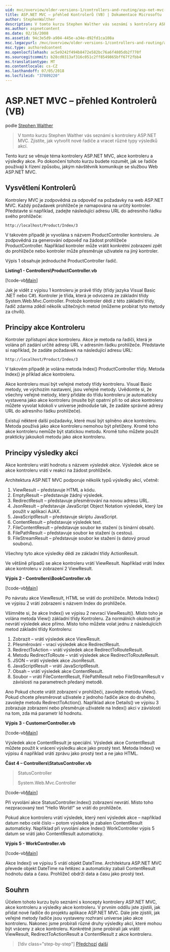 ```yaml
---
uid: mvc/overview/older-versions-1/controllers-and-routing/asp-net-mvc-controller-overview-vb
title: ASP.NET MVC – přehled Kontrolerů (VB) | Dokumentace Microsoftu
author: StephenWalther
description: V tomto kurzu Stephen Walther vás seznámí s kontrolery ASP.NET MVC. Zjistíte, jak vytvořit nové řadiče a vracet různé druhy res akce...
ms.author: aspnetcontent
ms.date: 02/16/2008
ms.assetid: 94c3e5d9-a904-445e-a34e-d92fd1ca108a
msc.legacyurl: /mvc/overview/older-versions-1/controllers-and-routing/asp-net-mvc-controller-overview-vb
msc.type: authoredcontent
ms.openlocfilehash: ac5e9242f494b8472e582bc76a6f4805db2f770f
ms.sourcegitcommit: b28cd0313af316c051c2ff8549865bff67f2fbb4
ms.translationtype: MT
ms.contentlocale: cs-CZ
ms.lasthandoff: 07/05/2018
ms.locfileid: "37809220"
---
```

<a name="aspnet-mvc-controller-overview-vb"></a>ASP.NET MVC – přehled Kontrolerů (VB)
====================
podle [Stephen Walther](https://github.com/StephenWalther)

> V tomto kurzu Stephen Walther vás seznámí s kontrolery ASP.NET MVC. Zjistíte, jak vytvořit nové řadiče a vracet různé typy výsledků akcí.


Tento kurz se věnuje téma kontrolery ASP.NET MVC, akce kontroleru a výsledky akce. Po dokončení tohoto kurzu budete rozumět, jak se řadiče používají k řízení způsobu, jakým návštěvník komunikuje se službou Web ASP.NET MVC.

## <a name="understanding-controllers"></a>Vysvětlení Kontrolerů

Kontrolery MVC je zodpovědná za odpověď na požadavky na web ASP.NET MVC. Každý požadavek prohlížeče je namapována na určitý kontroler. Představte si například, zadejte následující adresu URL do adresního řádku svého prohlížeče:

`http://localhost/Product/Index/3`

V takovém případě je vyvolána s názvem ProductController kontroleru. Je zodpovědná za generování odpověď na žádost prohlížeče ProductController. Například kontroler může vrátit konkrétní zobrazení zpět do prohlížeče nebo kontroler může přesměruje uživatele na jiný kontroler.

Výpis 1 obsahuje jednoduché ProductController řadič.

**Listing1 - Controllers\ProductController.vb**

[!code-vb[Main](asp-net-mvc-controller-overview-vb/samples/sample1.vb)]

Jak je vidět z výpisu 1 kontroleru je právě třídy (třídy jazyka Visual Basic .NET nebo C#). Kontroler je třída, která je odvozena ze základní třídy System.Web.Mvc.Controller. Protože kontroler dědí z této základní třídy, řadič zdarma zdědí několik užitečných metod (můžeme probírat tyto metody za chvíli).

## <a name="understanding-controller-actions"></a>Principy akce Kontroleru

Kontroler zpřístupní akce kontroleru. Akce je metoda na řadiči, která je volána při zadání určité adresy URL v adresním řádku prohlížeče. Představte si například, že zadáte požadavek na následující adresu URL:

`http://localhost/Product/Index/3`

V takovém případě je volána metoda Index() ProductController třídy. Metoda Index() je příklad akce kontroleru.

Akce kontroleru musí být veřejné metody třídy kontroleru. Visual Basic metody, ve výchozím nastavení, jsou veřejné metody. Uvědomte si, že všechny veřejné metody, který přidáte do třídu kontroleru je automaticky vystavena jako akce kontroleru (musíte být opatrní při to od akce kontroleru můžete vyvolat kdokoli v universe jednoduše tak, že zadáte správné adresy URL do adresního řádku prohlížeče).

Existují některé další požadavky, které musí být splněno akce kontroleru. Metoda používá jako akce kontroleru nemohou být přetíženy. Kromě toho akce kontroleru nemůže být statickou metodu. Kromě toho můžete použít prakticky jakoukoli metodu jako akce kontroleru.

## <a name="understanding-action-results"></a>Principy výsledky akcí

Akce kontroleru vrátí hodnotu s názvem *výsledek akce*. Výsledek akce se akce kontroleru vrátí v reakci na žádost prohlížeče.

Architektura ASP.NET MVC podporuje několik typů výsledky akcí, včetně:

1. ViewResult – představuje HTML a kódu.
2. EmptyResult – představuje žádný výsledek.
3. RedirectResult – představuje přesměrování na novou adresu URL.
4. JsonResult – představuje JavaScript Object Notation výsledek, který lze použít v aplikaci AJAX.
5. JavaScriptResult – představuje skriptu JavaScript.
6. ContentResult – představuje výsledek text.
7. FileContentResult – představuje soubor ke stažení (s binární obsah).
8. FilePathResult – představuje soubor ke stažení (s cestou).
9. FileStreamResult – představuje soubor ke stažení (s datový proud souboru).

Všechny tyto akce výsledky dědí ze základní třídy ActionResult.

Ve většině případů se akce kontroleru vrátí ViewResult. Například vrátí Index akce kontroleru v zobrazení 2 ViewResult.

**Výpis 2 - Controllers\BookController.vb**

[!code-vb[Main](asp-net-mvc-controller-overview-vb/samples/sample2.vb)]

Po návratu akce ViewResult, HTML se vrátí do prohlížeče. Metoda Index() ve výpisu 2 vrátí zobrazení s názvem Index do prohlížeče.

Všimněte si, že akce Index() ve výpisu 2 nevrací ViewResult(). Místo toho je volána metoda View() základní třídy Kontroleru. Za normálních okolností je nevrátí výsledek akce přímo. Místo toho můžete volat jednu z následujících metod základní třídy Kontroleru:

1. Zobrazit – vrátí výsledek akce ViewResult.
2. Přesměrování - vrací výsledek akce RedirectResult.
3. RedirectToAction – vrátí výsledek akce RedirectToRouteResult.
4. Metodu RedirectToRoute – vrátí výsledek akce RedirectToRouteResult.
5. JSON – vrátí výsledek akce JsonResult.
6. JavaScriptResult – vrátí JavaScriptResult.
7. Obsah – vrátí výsledek akce ContentResult.
8. Soubor – vrátí FileContentResult, FilePathResult nebo FileStreamResult v závislosti na parametrech předaný metodě.

Ano Pokud chcete vrátit zobrazení v prohlížeči, zavolejte metodu View(). Pokud chcete přesměrovat uživatele z jednoho řadiče akce do druhého, zavolejte metodu RedirectToAction(). Například akce Details() ve výpisu 3 zobrazuje zobrazení nebo přesměruje uživatele na Index() akci v závislosti na tom, zda má parametr Id hodnotu.

**Výpis 3 - CustomerController.vb**

[!code-vb[Main](asp-net-mvc-controller-overview-vb/samples/sample3.vb)]

Výsledek akce ContentResult je speciální. Výsledek akce ContentResult můžete použít k vrácení výsledku akce jako prostý text. Metoda Index() ve výpisu 4 například vrátí zprávu jako prostý text a ne jako HTML.

**Část 4 – Controllers\StatusController.vb**

> StatusController
> 
> 
> System.Web.Mvc.Controller


[!code-vb[Main](asp-net-mvc-controller-overview-vb/samples/sample4.vb)]

Při vyvolání akce StatusController.Index() zobrazení nevrátí. Místo toho nezpracovaný text "Hello World!" se vrátí do prohlížeče.

Pokud akce kontroleru vrátí výsledek, který není výsledek akce – například datum nebo celé číslo – potom výsledek je zabalen ContentResult automaticky. Například při vyvolání akce Index() WorkController výpis 5 datum se vrátí jako ContentResult automaticky.

**Výpis 5 - WorkController.vb**

[!code-vb[Main](asp-net-mvc-controller-overview-vb/samples/sample5.vb)]

Akce Index() ve výpisu 5 vrátí objekt DateTime. Architektura ASP.NET MVC převede objekt DateTime na řetězec a automaticky zabalí ContentResult hodnotu data a času. Prohlížeč obdrží data a času jako prostý text.

## <a name="summary"></a>Souhrn

Účelem tohoto kurzu bylo seznámí s koncepty kontrolery ASP.NET MVC, akce kontroleru a výsledky akce kontroleru. V prvním oddílu jste zjistili, jak přidat nové řadiče do projektu aplikace ASP.NET MVC. Dále jste zjistili, jak veřejné metody řadiče jsou vystaveny rozhraní universe jako akce kontroleru. Nakonec jsme probírali různé druhy výsledky akcí, které mohou být vráceny z akce kontroleru. Konkrétně jsme probírali jak vrátit ViewResult, RedirectToActionResult a ContentResult z akce kontroleru.

> [!div class="step-by-step"]
> [Předchozí](creating-a-custom-route-constraint-cs.md)
> [další](creating-custom-routes-vb.md)
